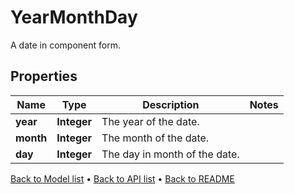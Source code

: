 

# YearMonthDay

A date in component form.

## Properties

| Name | Type | Description | Notes |
|------------ | ------------- | ------------- | -------------|
|**year** | **Integer** | The year of the date. |  |
|**month** | **Integer** | The month of the date. |  |
|**day** | **Integer** | The day in month of the date. |  |



[Back to Model list](../README.md#documentation-for-models) &#8226; [Back to API list](../README.md#documentation-for-api-endpoints) &#8226; [Back to README](../README.md)


